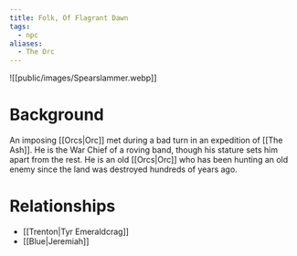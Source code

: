 ```yaml
---
title: Folk, Of Flagrant Dawn
tags:
  - npc
aliases:
  - The Orc
---
```

![[public/images/Spearslammer.webp]]
# Background
An imposing [[Orcs|Orc]] met during a bad turn in an expedition of [[The Ash]]. He is the War Chief of a roving band, though his stature sets him apart from the rest. He is an old [[Orcs|Orc]] who has been hunting an old enemy since the land was destroyed hundreds of years ago. 

# Relationships
* [[Trenton|Tyr Emeraldcrag]]
* [[Blue|Jeremiah]]